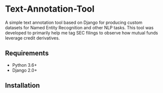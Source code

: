 # Text-Annotation-Tool
A simple text annotation tool based on Django for producing custom datasets for Named Entity Recognition and other NLP tasks. This tool was developed to primarily help me tag SEC filings to observe how mutual funds leverage credit derivatives.


## Requirements
- Python 3.6+
- Django 2.0+


## Installation

